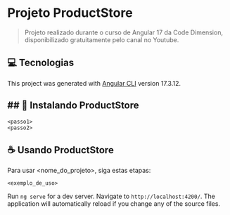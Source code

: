 # Projeto ProductStore

> Projeto realizado durante o curso de Angular 17 da Code Dimension, disponibilizado gratuitamente pelo canal no Youtube.

## 💻 Tecnologias

This project was generated with [Angular CLI](https://github.com/angular/angular-cli) version 17.3.12.

## ## 🚀 Instalando ProductStore

```
<passo1>
<passo2>
```

## ☕ Usando ProductStore

Para usar <nome_do_projeto>, siga estas etapas:

```
<exemplo_de_uso>
```

Run `ng serve` for a dev server. Navigate to `http://localhost:4200/`. The application will automatically reload if you change any of the source files.
